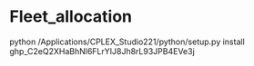 # Fleet_allocation

python /Applications/CPLEX_Studio221/python/setup.py install
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